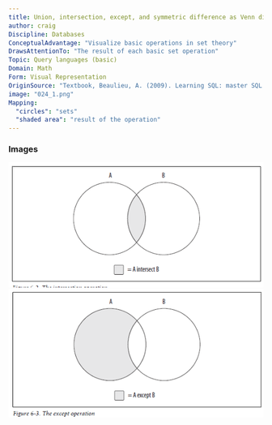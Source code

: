 ```yaml
---
title: Union, intersection, except, and symmetric difference as Venn diagrams
author: craig
Discipline: Databases
ConceptualAdvantage: "Visualize basic operations in set theory"
DrawsAttentionTo: "The result of each basic set operation"
Topic: Query languages (basic)
Domain: Math
Form: Visual Representation
OriginSource: "Textbook, Beaulieu, A. (2009). Learning SQL: master SQL fundamentals. O'Reilly Media."
image: "024_1.png"
Mapping:
  "circles": "sets"
  "shaded area": "result of the operation"
---
```

### Images
<img src="/assets/images/nm/024_2.png" class="ui fluid bordered image">
<img src="/assets/images/nm/024_3.png" class="ui fluid bordered image">
